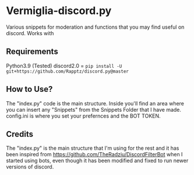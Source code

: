 # Vermiglia-discord.py
Various snippets for moderation and functions that you may find useful on discord. Works with 

## Requirements
Python3.9 (Tested)
discord2.0 = ``` pip install -U git+https://github.com/Rapptz/discord.py@master ```


## How to Use?
The "index.py" code is the main structure. Inside you'll find an area where you can insert any "Snippets" from the Snippets Folder that I have made. 
config.ini is where you set your prefernces and the BOT TOKEN.


## Credits
The "index.py" is the main structure that I'm using for the rest and it has been inspired from https://github.com/TheRadziu/DiscordFilterBot when I started using bots, even though it has been modified and fixed to run newer versions of discord.
